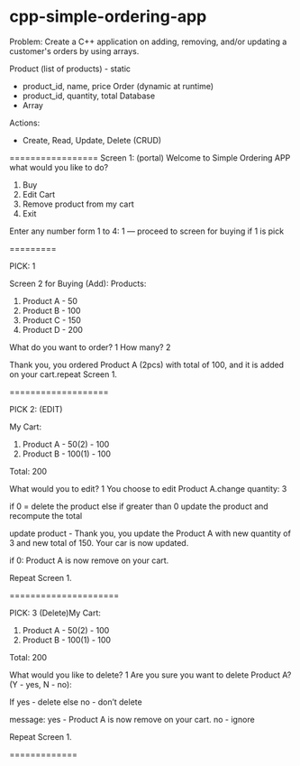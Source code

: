 # cpp-simple-ordering-app

Problem:
Create a C++ application on adding, removing, and/or updating a customer's orders by using arrays.

Product (list of products) - static
 - product_id, name, price
Order (dynamic at runtime)
 - product_id, quantity, total
Database
 - Array

Actions: 
- Create, Read, Update, Delete (CRUD)

=================
Screen 1: (portal)
Welcome to Simple Ordering APP
what would you like to do?
1. Buy
2. Edit Cart
3. Remove product from my cart
4. Exit

Enter any number form 1 to 4: 1 
— proceed to screen for buying if 1 is pick

=========

PICK: 1

Screen 2 for Buying (Add): 
Products:
1. Product A - 50
2. Product B - 100
3. Product C - 150
4. Product D - 200

What do you want to order? 1
How many? 2

Thank you, you ordered Product A (2pcs) with total of 100, and it is added on your cart.repeat Screen 1.


===================

PICK 2: (EDIT)

My Cart:
 1. Product A - 50(2) - 100
 2. Product B - 100(1) - 100

Total: 200

What would you to edit? 1
You choose to edit Product A.change quantity: 3

if 0 = delete the product
else if greater than 0 
update the product and recompute the total

update product - 
Thank you, you update the Product A with new quantity of 3 and new total of 150. Your car is now updated.

if 0: Product A is now remove on your cart.

Repeat Screen 1.

=====================

PICK: 3 (Delete)My Cart:
 1. Product A - 50(2) - 100
 2. Product B - 100(1) - 100

Total: 200

What would you like to delete? 1
Are you sure you want to delete Product A? (Y - yes, N - no): 

If yes - delete
else no - don’t delete

message: 
yes  - Product A is now remove on your cart.
no  - ignore

Repeat Screen 1.

============= 
